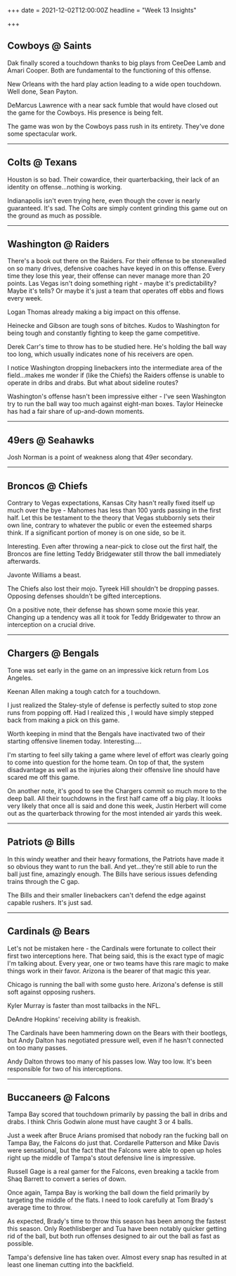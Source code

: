 +++
date = 2021-12-02T12:00:00Z
headline = "Week 13 Insights"

+++
## Cowboys @ Saints

Dak finally scored a touchdown thanks to big plays from CeeDee Lamb and Amari Cooper. Both are fundamental to the functioning of this offense.

New Orleans with the hard play action leading to a wide open touchdown. Well done, Sean Payton.

DeMarcus Lawrence with a near sack fumble that would have closed out the game for the Cowboys. His presence is being felt.

The game was won by the Cowboys pass rush in its entirety. They've done some spectacular work.

***

## Colts @ Texans

Houston is so bad. Their cowardice, their quarterbacking, their lack of an identity on offense...nothing is working.

Indianapolis isn't even trying here, even though the cover is nearly guaranteed. It's sad. The Colts are simply content grinding this game out on the ground as much as possible.

***

## Washington @ Raiders

There's a book out there on the Raiders. For their offense to be stonewalled on so many drives, defensive coaches have keyed in on this offense. Every time they lose this year, their offense can never manage more than 20 points. Las Vegas isn't doing something right - maybe it's predictability? Maybe it's tells? Or maybe it's just a team that operates off ebbs and flows every week.

Logan Thomas already making a big impact on this offense.

Heinecke and Gibson are tough sons of bitches. Kudos to Washington for being tough and constantly fighting to keep the game competitive.

Derek Carr's time to throw has to be studied here. He's holding the ball way too long, which usually indicates none of his receivers are open.

I notice Washington dropping linebackers into the intermediate area of the field...makes me wonder if (like the Chiefs) the Raiders offense is unable to operate in dribs and drabs. But what about sideline routes?

Washington's offense hasn't been impressive either - I've seen Washington try to run the ball way too much against eight-man boxes. Taylor Heinecke has had a fair share of up-and-down moments.

***

## 49ers @ Seahawks

Josh Norman is a point of weakness along that 49er secondary.

***

## Broncos @ Chiefs

Contrary to Vegas expectations, Kansas City hasn't really fixed itself up much over the bye - Mahomes has less than 100 yards passing in the first half. Let this be testament to the theory that Vegas stubbornly sets their own line, contrary to whatever the public or even the esteemed sharps think. If a significant portion of money is on one side, so be it.

Interesting. Even after throwing a near-pick to close out the first half, the Broncos are fine letting Teddy Bridgewater still throw the ball immediately afterwards.

Javonte Williams a beast.

The Chiefs also lost their mojo. Tyreek Hill shouldn't be dropping passes. Opposing defenses shouldn't be gifted interceptions.

On a positive note, their defense has shown some moxie this year. Changing up a tendency was all it took for Teddy Bridgewater to throw an interception on a crucial drive.

***

## Chargers @ Bengals

Tone was set early in the game on an impressive kick return from Los Angeles.

Keenan Allen making a tough catch for a touchdown.

I just realized the Staley-style of defense is perfectly suited to stop zone runs from popping off. Had I realized this , I would have simply stepped back from making a pick on this game.

Worth keeping in mind that the Bengals have inactivated two of their starting offensive linemen today. Interesting....

I'm starting to feel silly taking a game where level of effort was clearly going to come into question for the home team. On top of that, the system disadvantage as well as the injuries along their offensive line should have scared me off this game.

On another note, it's good to see the Chargers commit so much more to the deep ball. All their touchdowns in the first half came off a big play. It looks very likely that once all is said and done this week, Justin Herbert will come out as the quarterback throwing for the most intended air yards this week.

***

## Patriots @ Bills

In this windy weather and their heavy formations, the Patriots have made it so obvious they want to run the ball. And yet...they're still able to run the ball just fine, amazingly enough. The Bills have serious issues defending trains through the C gap.

The Bills and their smaller linebackers can't defend the edge against capable rushers. It's just sad.

***

## Cardinals @ Bears

Let's not be mistaken here - the Cardinals were fortunate to collect their first two interceptions here. That being said, this is the exact type of magic I'm talking about. Every year, one or two teams have this rare magic to make things work in their favor. Arizona is the bearer of that magic this year.

Chicago is running the ball with some gusto here. Arizona's defense is still soft against opposing rushers.

Kyler Murray is faster than most tailbacks in the NFL.

DeAndre Hopkins' receiving ability is freakish.

The Cardinals have been hammering down on the Bears with their bootlegs, but Andy Dalton has negotiated pressure well, even if he hasn't connected on too many passes.

Andy Dalton throws too many of his passes low. Way too low. It's been responsible for two of his interceptions.

***

## Buccaneers @ Falcons

Tampa Bay scored that touchdown primarily by passing the ball in dribs and drabs. I think Chris Godwin alone must have caught 3 or 4 balls.

Just a week after Bruce Arians promised that nobody ran the fucking ball on Tampa Bay, the Falcons do just that. Cordarelle Patterson and Mike Davis were sensational, but the fact that the Falcons were able to open up holes right up the middle of Tampa's stout defensive line is impressive.

Russell Gage is a real gamer for the Falcons, even breaking a tackle from Shaq Barrett to convert a series of down.

Once again, Tampa Bay is working the ball down the field primarily by targeting the middle of the flats. I need to look carefully at Tom Brady's average time to throw.

As expected, Brady's time to throw this season has been among the fastest this season. Only Roethlisberger and Tua have been notably quicker getting rid of the ball, but both run offenses designed to air out the ball as fast as possible.

Tampa's defensive line has taken over. Almost every snap has resulted in at least one lineman cutting into the backfield.